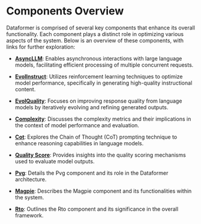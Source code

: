 # Components Overview

Dataformer is comprised of several key components that enhance its overall functionality. Each component plays a distinct role in optimizing various aspects of the system. Below is an overview of these components, with links for further exploration:

- **[AsyncLLM](./async_llm.md)**: Enables asynchronous interactions with large language models, facilitating efficient processing of multiple concurrent requests.

- **[EvolInstruct](./evol_instruct.md)**: Utilizes reinforcement learning techniques to optimize model performance, specifically in generating high-quality instructional content.

- **[EvolQuality](./evol_quality.md)**: Focuses on improving response quality from language models by iteratively evolving and refining generated outputs.

- **[Complexity](./Complexity.md)**: Discusses the complexity metrics and their implications in the context of model performance and evaluation.

- **[Cot](./Cot.md)**: Explores the Chain of Thought (CoT) prompting technique to enhance reasoning capabilities in language models.

- **[Quality Score](./Quality_Score.md)**: Provides insights into the quality scoring mechanisms used to evaluate model outputs.

- **[Pvg](./Pvg.md)**: Details the Pvg component and its role in the Dataformer architecture.

- **[Magpie](./Magpie.md)**: Describes the Magpie component and its functionalities within the system.

- **[Rto](./Rto.md)**: Outlines the Rto component and its significance in the overall framework.
